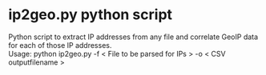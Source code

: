 # ip2geo.py python script
Python script to extract IP addresses from any file and correlate GeoIP data for each of those IP addresses.
<br>Usage:  python ip2geo.py -f < File to be parsed for IPs > -o < CSV outputfilename > </br>
